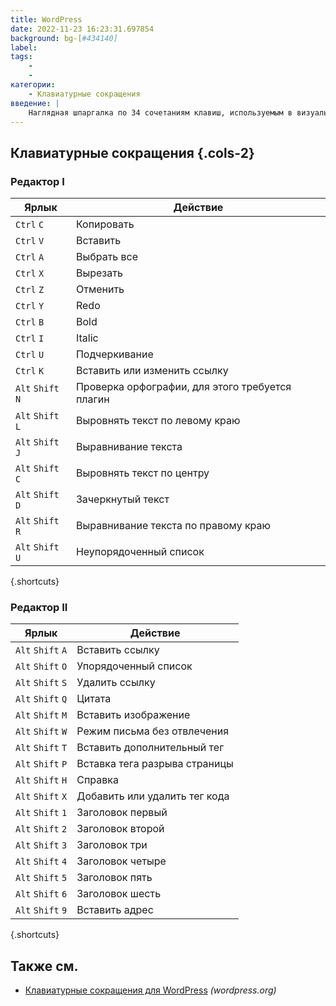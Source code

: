 ```yaml
---
title: WordPress
date: 2022-11-23 16:23:31.697854
background: bg-[#434140]
label:
tags:
    -
    -
категории:
    - Клавиатурные сокращения
введение: |
    Наглядная шпаргалка по 34 сочетаниям клавиш, используемым в визуальном редакторе WordPress
---
```




Клавиатурные сокращения {.cols-2}
------------------


### Редактор I

Ярлык | Действие
---|---
`Ctrl` `C` | Копировать
`Ctrl` `V` | Вставить
`Ctrl` `A` | Выбрать все
`Ctrl` `X` | Вырезать
`Ctrl` `Z` | Отменить
`Ctrl` `Y` | Redo
`Ctrl` `B` | Bold
`Ctrl` `I` | Italic
`Ctrl` `U` | Подчеркивание
`Ctrl` `K` | Вставить или изменить ссылку
`Alt` `Shift` `N` | Проверка орфографии, для этого требуется плагин
`Alt` `Shift` `L` | Выровнять текст по левому краю
`Alt` `Shift` `J` | Выравнивание текста
`Alt` `Shift` `C` | Выровнять текст по центру
`Alt` `Shift` `D` | Зачеркнутый текст
`Alt` `Shift` `R` | Выравнивание текста по правому краю
`Alt` `Shift` `U` | Неупорядоченный список
{.shortcuts}


### Редактор II

Ярлык | Действие
---|---
`Alt` `Shift` `A` | Вставить ссылку
`Alt` `Shift` `O` | Упорядоченный список
`Alt` `Shift` `S` | Удалить ссылку
`Alt` `Shift` `Q` | Цитата
`Alt` `Shift` `M` | Вставить изображение
`Alt` `Shift` `W` | Режим письма без отвлечения
`Alt` `Shift` `T` | Вставить дополнительный тег
`Alt` `Shift` `P` | Вставка тега разрыва страницы
`Alt` `Shift` `H` | Справка
`Alt` `Shift` `X` | Добавить или удалить тег кода
`Alt` `Shift` `1` | Заголовок первый
`Alt` `Shift` `2` | Заголовок второй
`Alt` `Shift` `3` | Заголовок три
`Alt` `Shift` `4` | Заголовок четыре
`Alt` `Shift` `5` | Заголовок пять
`Alt` `Shift` `6` | Заголовок шесть
`Alt` `Shift` `9` | Вставить адрес
{.shortcuts}




Также см.
--------
- [Клавиатурные сокращения для WordPress](https://wordpress.org/support/article/keyboard-shortcuts/) _(wordpress.org)_
